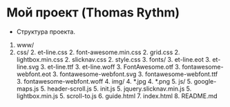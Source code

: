 # Мой проект (Thomas Rythm)

* Структура проекта.
1. www/ 
2. css/ 
        2. et-line.css
        2. font-awesome.min.css
        2. grid.css
        2. lightbox.min.css
        2. slicknav.css
        2. style.css
    3. fonts/
        3. et-line.eot
        3. et-line.svg
        3. et-line.ttf
        3. et-line.woff
        3. FontAwesome.otf
        3. fontawesome-webfont.eot
        3. fontawesome-webfont.svg
        3. fontawesome-webfont.ttf
        3. fontawesome-webfont.woff
    4. img/
        4. *.jpg
        4. *.png
    5. js/
        5. google-maps.js
        5. header-scroll.js
        5. init.js
        5. jquery.slicknav.min.js
        5. lightbox.min.js
        5. scroll-to.js
    6. guide.html
    7. index.html
    8. README.md
